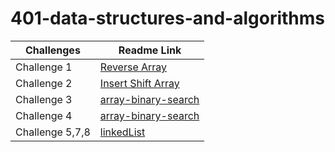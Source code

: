 # 401-data-structures-and-algorithms

Challenges | Readme Link
---  | --- 
Challenge 1 | [Reverse Array](challenges/reverseArray/reverseArr.md) 
Challenge 2 | [Insert Shift Array](challenges/array-insert-shift/array-insert-shift.md) 
Challenge 3| [array-binary-search](challenges/array-binary-search/array-binary-search.md)
Challenge 4| [array-binary-search](challenges/array-binary-search/array-binary-search.md)
Challenge 5,7,8| [linkedList](challenges/challeng05/linkedList.md)

